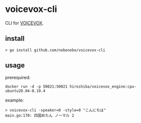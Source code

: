 # voicevox-cli

CLI for [VOICEVOX](https://voicevox.hiroshiba.jp).

## install

```shell
> go install github.com/nobonobo/voicevox-cli
```

## usage

prerequired:

```shell
docker run -d -p 50021:50021 hiroshiba/voicevox_engine:cpu-ubuntu20.04-0.10.4
```

example:

```shell
> voicevox-cli -speaker=0 -style=0 "こんにちは"
main.go:170: 四国めたん ノーマル 2
```
